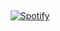 &nbsp;<div align="center">
  [![Spotify](https://nowplaying-marian-vulpes-bordins-projects.vercel.app/api/spotify?background_color=0d1117&border_color=ffffff)](https://open.spotify.com/user/ewt4ywvzbhdhx4uhrparn3rxt)
</div>
